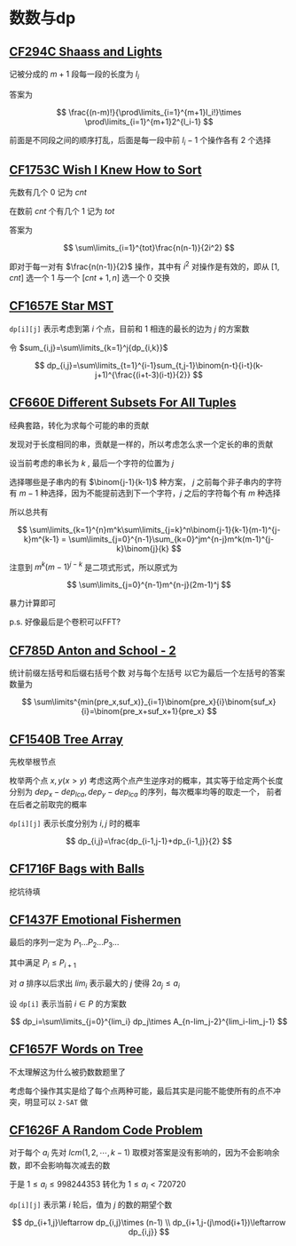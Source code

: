 # 数数与dp

## [CF294C Shaass and Lights](https://www.luogu.com.cn/problem/CF294C)

记被分成的 $m+1$ 段每一段的长度为 $l_i$

答案为

$$
\frac{(n-m)!}{\prod\limits_{i=1}^{m+1}l_i!}\times \prod\limits_{i=1}^{m+1}2^{l_i-1}
$$

前面是不同段之间的顺序打乱，后面是每一段中前 $l_i-1$ 个操作各有 $2$ 个选择

## [CF1753C Wish I Knew How to Sort](https://www.luogu.com.cn/problem/CF1753C)

先数有几个 $0$ 记为 $cnt$

在数前 $cnt$ 个有几个 $1$ 记为 $tot$

答案为

$$
\sum\limits_{i=1}^{tot}\frac{n(n-1)}{2i^2}
$$

即对于每一对有 $\frac{n(n-1)}{2}$ 操作，其中有 $i^2$ 对操作是有效的，即从 $[1,cnt]$ 选一个 $1$ 与一个 $[cnt+1,n]$ 选一个 $0$ 交换

## [CF1657E Star MST](https://www.luogu.com.cn/problem/CF1657E)

``dp[i][j]`` 表示考虑到第 $i$ 个点，目前和 $1$ 相连的最长的边为 $j$ 的方案数

令 $sum_{i,j}=\sum\limits_{k=1}^j{dp_{i,k}}$

$$
dp_{i,j}=\sum\limits_{t=1}^{i-1}sum_{t,j-1}\binom{n-t}{i-t}(k-j+1)^{\frac{(i+t-3)(i-t)}{2}}
$$

## [CF660E Different Subsets For All Tuples](https://www.luogu.com.cn/problem/CF660E)

经典套路，转化为求每个可能的串的贡献

发现对于长度相同的串，贡献是一样的，所以考虑怎么求一个定长的串的贡献

设当前考虑的串长为 $k$ , 最后一个字符的位置为 $j$

选择哪些是子串内的有 $\binom{j-1}{k-1}$ 种方案， $j$ 之前每个非子串内的字符有 $m-1$ 种选择，因为不能提前选到下一个字符，$j$ 之后的字符每个有 $m$ 种选择

所以总共有 

$$
\sum\limits_{k=1}^{n}m^k\sum\limits_{j=k}^n\binom{j-1}{k-1}(m-1)^{j-k}m^{k-1} = \sum\limits_{j=0}^{n-1}\sum_{k=0}^jm^{n-j}m^k(m-1)^{j-k}\binom{j}{k}
$$

注意到 $m^k(m-1)^{j-k}$ 是二项式形式，所以原式为

$$
\sum\limits_{j=0}^{n-1}m^{n-j}(2m-1)^j
$$

暴力计算即可

p.s. 好像最后是个卷积可以FFT?

## [CF785D Anton and School - 2](https://www.luogu.com.cn/problem/CF785D)

统计前缀左括号和后缀右括号个数 对与每个左括号 以它为最后一个左括号的答案数量为 

$$
\sum\limits^{min(pre_x,suf_x)}_{i=1}\binom{pre_x}{i}\binom{suf_x}{i}=\binom{pre_x+suf_x+1}{pre_x}
$$

## [CF1540B Tree Array](https://www.luogu.com.cn/problem/CF1540B)

先枚举根节点

枚举两个点 $x,y(x>y)$ 考虑这两个点产生逆序对的概率，其实等于给定两个长度分别为 $dep_x-dep_{lca},dep_y-dep_{lca}$ 的序列，每次概率均等的取走一个， 前者在后者之前取完的概率

``dp[i][j]`` 表示长度分别为 $i,j$ 时的概率

$$
dp_{i,j}=\frac{dp_{i-1,j-1}+dp_{i-1,j}}{2}
$$

## [CF1716F Bags with Balls](https://www.luogu.com.cn/problem/CF1716F)

挖坑待填

## [CF1437F Emotional Fishermen](https://www.luogu.com.cn/problem/CF1437F)

最后的序列一定为 $P_1...P_2...P_3...$

其中满足 $P_i\leq P_{i+1}$

对 $a$ 排序以后求出 $lim_i$ 表示最大的 $j$ 使得 $2a_j\leq a_i$

设 ``dp[i]`` 表示当前 $i\in P$  的方案数

$$
dp_i=\sum\limits_{j=0}^{lim_i} dp_j\times A_{n-lim_j-2}^{lim_i-lim_j-1}
$$

## [CF1657F Words on Tree](https://www.luogu.com.cn/problem/CF1657F)

不太理解这为什么被扔数数题里了

考虑每个操作其实是给了每个点两种可能，最后其实是问能不能使所有的点不冲突，明显可以 ``2-SAT`` 做

## [CF1626F A Random Code Problem](https://www.luogu.com.cn/problem/CF1626F)

对于每个 $a_i$ 先对 $lcm(1,2,\cdots,k-1)$ 取模对答案是没有影响的，因为不会影响余数，即不会影响每次减去的数

于是 $1\leq a_i \leq 998244353$ 转化为 $1\leq a_i < 720720$

``dp[i][j]`` 表示第 $i$ 轮后，值为 $j$ 的数的期望个数

$$
dp_{i+1,j}\leftarrow dp_{i,j}\times (n-1)
\\
dp_{i+1,j-(j\mod{i+1})\leftarrow dp_{i,j}}
$$